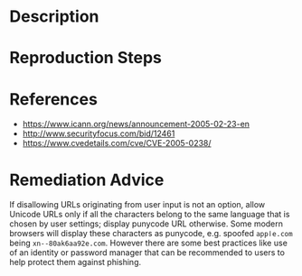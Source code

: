 # Description


# Reproduction Steps


# References

- https://www.icann.org/news/announcement-2005-02-23-en
- http://www.securityfocus.com/bid/12461
- https://www.cvedetails.com/cve/CVE-2005-0238/


# Remediation Advice

If disallowing URLs originating from user input is not an option, allow Unicode URLs only if all the characters belong to the same language that is chosen by user settings; display punycode URL otherwise. Some modern browsers will display these characters as punycode, e.g. spoofed `аррӏе.com` being `xn--80ak6aa92e.com`. However there are some best practices like use of an identity or password manager that can be recommended to users to help protect them against phishing.